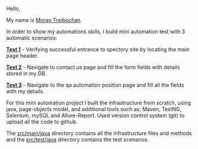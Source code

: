 Hello,

My name is <ins>Moran Treibochan</ins>.

In order to show my automations skills, I build mini automation test with 3 automatic scenarios:

<ins>**Test 1**</ins> - Verifying successful entrance to spectory site by locating the main page header.

<ins>**Test 2**</ins> - Navigate to contact us page and fill the form fields with details stored in my DB.

<ins>**Test 3**</ins> - Navigate to the qa automation position page and fill all the fields with my details.
 
For this mini automation project I built the infrastructure from scratch, using java, page-objects model, and additional tools such as: Maven, TestNG, Selenium, mySQL and Allure-Report.
Used version control system (git) to upload all the code to github.

The <ins>src/main/java</ins> directory contains all the infrastructure files and methods and the <ins>src/test/java</ins> directory contains the test scenarios. 
   